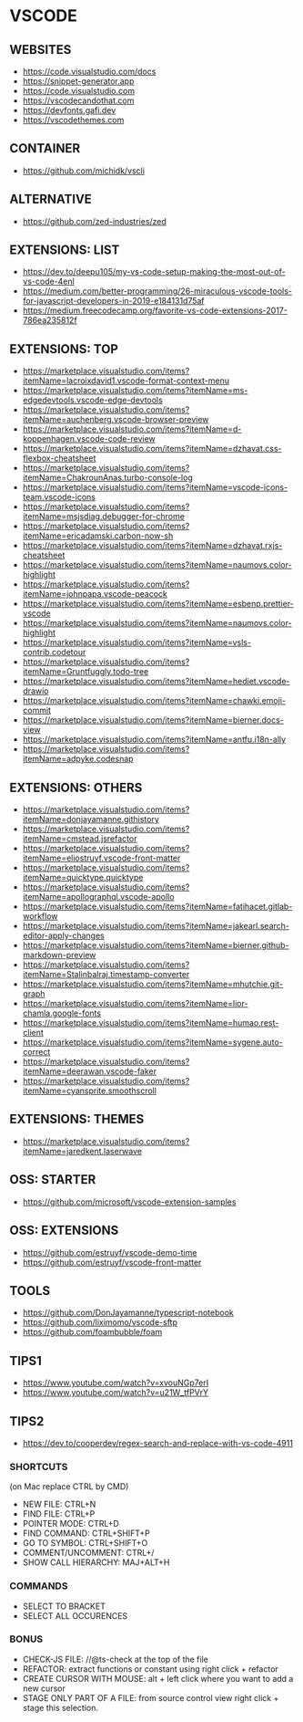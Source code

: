 <h1>VSCODE</h1>
<h2>WEBSITES</h2>
<ul>
<li><a href="https://code.visualstudio.com/docs">https://code.visualstudio.com/docs</a></li>
<li><a href="https://snippet-generator.app">https://snippet-generator.app</a></li>
<li><a href="https://code.visualstudio.com">https://code.visualstudio.com</a></li>
<li><a href="https://vscodecandothat.com">https://vscodecandothat.com</a></li>
<li><a href="https://devfonts.gafi.dev">https://devfonts.gafi.dev</a></li>
<li><a href="https://vscodethemes.com">https://vscodethemes.com</a></li>
</ul>
<h2>CONTAINER</h2>
<ul>
<li><a href="https://github.com/michidk/vscli">https://github.com/michidk/vscli</a></li>
</ul>
<h2>ALTERNATIVE</h2>
<ul>
<li><a href="https://github.com/zed-industries/zed">https://github.com/zed-industries/zed</a></li>
</ul>
<h2>EXTENSIONS: LIST</h2>
<ul>
<li><a href="https://dev.to/deepu105/my-vs-code-setup-making-the-most-out-of-vs-code-4enl">https://dev.to/deepu105/my-vs-code-setup-making-the-most-out-of-vs-code-4enl</a></li>
<li><a href="https://medium.com/better-programming/26-miraculous-vscode-tools-for-javascript-developers-in-2019-e184131d75af">https://medium.com/better-programming/26-miraculous-vscode-tools-for-javascript-developers-in-2019-e184131d75af</a></li>
<li><a href="https://medium.freecodecamp.org/favorite-vs-code-extensions-2017-786ea235812f">https://medium.freecodecamp.org/favorite-vs-code-extensions-2017-786ea235812f</a></li>
</ul>
<h2>EXTENSIONS: TOP</h2>
<ul>
<li><a href="https://marketplace.visualstudio.com/items?itemName=lacroixdavid1.vscode-format-context-menu">https://marketplace.visualstudio.com/items?itemName=lacroixdavid1.vscode-format-context-menu</a></li>
<li><a href="https://marketplace.visualstudio.com/items?itemName=ms-edgedevtools.vscode-edge-devtools">https://marketplace.visualstudio.com/items?itemName=ms-edgedevtools.vscode-edge-devtools</a></li>
<li><a href="https://marketplace.visualstudio.com/items?itemName=auchenberg.vscode-browser-preview">https://marketplace.visualstudio.com/items?itemName=auchenberg.vscode-browser-preview</a></li>
<li><a href="https://marketplace.visualstudio.com/items?itemName=d-koppenhagen.vscode-code-review">https://marketplace.visualstudio.com/items?itemName=d-koppenhagen.vscode-code-review</a></li>
<li><a href="https://marketplace.visualstudio.com/items?itemName=dzhavat.css-flexbox-cheatsheet">https://marketplace.visualstudio.com/items?itemName=dzhavat.css-flexbox-cheatsheet</a></li>
<li><a href="https://marketplace.visualstudio.com/items?itemName=ChakrounAnas.turbo-console-log">https://marketplace.visualstudio.com/items?itemName=ChakrounAnas.turbo-console-log</a></li>
<li><a href="https://marketplace.visualstudio.com/items?itemName=vscode-icons-team.vscode-icons">https://marketplace.visualstudio.com/items?itemName=vscode-icons-team.vscode-icons</a></li>
<li><a href="https://marketplace.visualstudio.com/items?itemName=msjsdiag.debugger-for-chrome">https://marketplace.visualstudio.com/items?itemName=msjsdiag.debugger-for-chrome</a></li>
<li><a href="https://marketplace.visualstudio.com/items?itemName=ericadamski.carbon-now-sh">https://marketplace.visualstudio.com/items?itemName=ericadamski.carbon-now-sh</a></li>
<li><a href="https://marketplace.visualstudio.com/items?itemName=dzhavat.rxjs-cheatsheet">https://marketplace.visualstudio.com/items?itemName=dzhavat.rxjs-cheatsheet</a></li>
<li><a href="https://marketplace.visualstudio.com/items?itemName=naumovs.color-highlight">https://marketplace.visualstudio.com/items?itemName=naumovs.color-highlight</a></li>
<li><a href="https://marketplace.visualstudio.com/items?itemName=johnpapa.vscode-peacock">https://marketplace.visualstudio.com/items?itemName=johnpapa.vscode-peacock</a></li>
<li><a href="https://marketplace.visualstudio.com/items?itemName=esbenp.prettier-vscode">https://marketplace.visualstudio.com/items?itemName=esbenp.prettier-vscode</a></li>
<li><a href="https://marketplace.visualstudio.com/items?itemName=naumovs.color-highlight">https://marketplace.visualstudio.com/items?itemName=naumovs.color-highlight</a></li>
<li><a href="https://marketplace.visualstudio.com/items?itemName=vsls-contrib.codetour">https://marketplace.visualstudio.com/items?itemName=vsls-contrib.codetour</a></li>
<li><a href="https://marketplace.visualstudio.com/items?itemName=Gruntfuggly.todo-tree">https://marketplace.visualstudio.com/items?itemName=Gruntfuggly.todo-tree</a></li>
<li><a href="https://marketplace.visualstudio.com/items?itemName=hediet.vscode-drawio">https://marketplace.visualstudio.com/items?itemName=hediet.vscode-drawio</a></li>
<li><a href="https://marketplace.visualstudio.com/items?itemName=chawki.emoji-commit">https://marketplace.visualstudio.com/items?itemName=chawki.emoji-commit</a></li>
<li><a href="https://marketplace.visualstudio.com/items?itemName=bierner.docs-view">https://marketplace.visualstudio.com/items?itemName=bierner.docs-view</a></li>
<li><a href="https://marketplace.visualstudio.com/items?itemName=antfu.i18n-ally">https://marketplace.visualstudio.com/items?itemName=antfu.i18n-ally</a></li>
<li><a href="https://marketplace.visualstudio.com/items?itemName=adpyke.codesnap">https://marketplace.visualstudio.com/items?itemName=adpyke.codesnap</a></li>
</ul>
<h2>EXTENSIONS: OTHERS</h2>
<ul>
<li><a href="https://marketplace.visualstudio.com/items?itemName=donjayamanne.githistory">https://marketplace.visualstudio.com/items?itemName=donjayamanne.githistory</a></li>
<li><a href="https://marketplace.visualstudio.com/items?itemName=cmstead.jsrefactor">https://marketplace.visualstudio.com/items?itemName=cmstead.jsrefactor</a></li>
<li><a href="https://marketplace.visualstudio.com/items?itemName=eliostruyf.vscode-front-matter">https://marketplace.visualstudio.com/items?itemName=eliostruyf.vscode-front-matter</a></li>
<li><a href="https://marketplace.visualstudio.com/items?itemName=quicktype.quicktype">https://marketplace.visualstudio.com/items?itemName=quicktype.quicktype</a></li>
<li><a href="https://marketplace.visualstudio.com/items?itemName=apollographql.vscode-apollo">https://marketplace.visualstudio.com/items?itemName=apollographql.vscode-apollo</a></li>
<li><a href="https://marketplace.visualstudio.com/items?itemName=fatihacet.gitlab-workflow">https://marketplace.visualstudio.com/items?itemName=fatihacet.gitlab-workflow</a></li>
<li><a href="https://marketplace.visualstudio.com/items?itemName=jakearl.search-editor-apply-changes">https://marketplace.visualstudio.com/items?itemName=jakearl.search-editor-apply-changes</a></li>
<li><a href="https://marketplace.visualstudio.com/items?itemName=bierner.github-markdown-preview">https://marketplace.visualstudio.com/items?itemName=bierner.github-markdown-preview</a></li>
<li><a href="https://marketplace.visualstudio.com/items?itemName=Stalinbalraj.timestamp-converter">https://marketplace.visualstudio.com/items?itemName=Stalinbalraj.timestamp-converter</a></li>
<li><a href="https://marketplace.visualstudio.com/items?itemName=mhutchie.git-graph">https://marketplace.visualstudio.com/items?itemName=mhutchie.git-graph</a></li>
<li><a href="https://marketplace.visualstudio.com/items?itemName=lior-chamla.google-fonts">https://marketplace.visualstudio.com/items?itemName=lior-chamla.google-fonts</a></li>
<li><a href="https://marketplace.visualstudio.com/items?itemName=humao.rest-client">https://marketplace.visualstudio.com/items?itemName=humao.rest-client</a></li>
<li><a href="https://marketplace.visualstudio.com/items?itemName=sygene.auto-correct">https://marketplace.visualstudio.com/items?itemName=sygene.auto-correct</a></li>
<li><a href="https://marketplace.visualstudio.com/items?itemName=deerawan.vscode-faker">https://marketplace.visualstudio.com/items?itemName=deerawan.vscode-faker</a></li>
<li><a href="https://marketplace.visualstudio.com/items?itemName=cyansprite.smoothscroll">https://marketplace.visualstudio.com/items?itemName=cyansprite.smoothscroll</a></li>
</ul>
<h2>EXTENSIONS: THEMES</h2>
<ul>
<li><a href="https://marketplace.visualstudio.com/items?itemName=jaredkent.laserwave">https://marketplace.visualstudio.com/items?itemName=jaredkent.laserwave</a></li>
</ul>
<h2>OSS: STARTER</h2>
<ul>
<li><a href="https://github.com/microsoft/vscode-extension-samples">https://github.com/microsoft/vscode-extension-samples</a></li>
</ul>
<h2>OSS: EXTENSIONS</h2>
<ul>
<li><a href="https://github.com/estruyf/vscode-demo-time">https://github.com/estruyf/vscode-demo-time</a></li>
<li><a href="https://github.com/estruyf/vscode-front-matter">https://github.com/estruyf/vscode-front-matter</a></li>
</ul>
<h2>TOOLS</h2>
<ul>
<li><a href="https://github.com/DonJayamanne/typescript-notebook">https://github.com/DonJayamanne/typescript-notebook</a></li>
<li><a href="https://github.com/liximomo/vscode-sftp">https://github.com/liximomo/vscode-sftp</a></li>
<li><a href="https://github.com/foambubble/foam">https://github.com/foambubble/foam</a></li>
</ul>
<h2>TIPS1</h2>
<ul>
<li><a href="https://www.youtube.com/watch?v=xvouNGp7erI">https://www.youtube.com/watch?v=xvouNGp7erI</a></li>
<li><a href="https://www.youtube.com/watch?v=u21W_tfPVrY">https://www.youtube.com/watch?v=u21W_tfPVrY</a></li>
</ul>
<h2>TIPS2</h2>
<ul>
<li><a href="https://dev.to/cooperdev/regex-search-and-replace-with-vs-code-4911">https://dev.to/cooperdev/regex-search-and-replace-with-vs-code-4911</a></li>
</ul>
<h3>SHORTCUTS</h3>
<p>(on Mac replace CTRL by CMD)</p>
<ul>
<li>NEW FILE: CTRL+N</li>
<li>FIND FILE: CTRL+P</li>
<li>POINTER MODE: CTRL+D</li>
<li>FIND COMMAND: CTRL+SHIFT+P</li>
<li>GO TO SYMBOL: CTRL+SHIFT+O</li>
<li>COMMENT/UNCOMMENT: CTRL+/</li>
<li>SHOW CALL HIERARCHY: MAJ+ALT+H</li>
</ul>
<h3>COMMANDS</h3>
<ul>
<li>SELECT TO BRACKET</li>
<li>SELECT ALL OCCURENCES</li>
</ul>
<h3>BONUS</h3>
<ul>
<li>CHECK-JS FILE: //@ts-check at the top of the file</li>
<li>REFACTOR: extract functions or constant using right click + refactor</li>
<li>CREATE CURSOR WITH MOUSE: alt + left click where you want to add a new cursor</li>
<li>STAGE ONLY PART OF A FILE: from source control view right click + stage this selection.</li>
</ul>